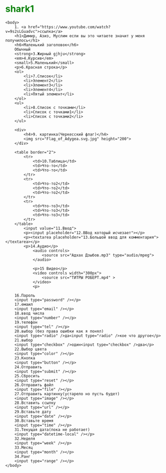 # shark1
<!DOCTYPE html>

<html>
	<head>
		<link rel="stylesheet" href="Акула_2.css">
			<meta charset="UTF-8">
			<title>Сайт_2(акула)</title>
		<link rel="icon" href="акула.jpg" type="image">
	</head>
	
	<body>
		1. <a href="https://www.youtube.com/watch?v=9s2sLGuadvc">ссылка</a>
		<h1>Димир, Азиз, Муслим если вы это читаете значит у меня получилось</h1>
		<h6>Маленький заголовок</h6>
		Обычный
		<strong>3.Жирный gjhju</strong>
		<em>4.Курсив</em>
		<small>5.Маленький</small>
		<p>6.Красная строка</p>
		<ol>
			<li>7.Список</li>
			<li>Элемент2</li>
			<li>Элемент3</li>
			<li>Элемент4</li>
			<li>Пятый элемент</li>
		</ol>
		<ul>
			<li>8.Список с точками</li>
			<li>Список с точками1</li>
			<li>Список с точками2</li>
		</ul>
		
		<div>
			<h4>9. картинка(Черкесский флаг)</h4>
			<img src="Flag_of_Adygea.svg.jpg" height="200">
		</div>
		
		<table border="2">
			<tr>
				<td>10.Таблица</td>
				<td>Что-то</td>
				<td>Что-то</td>
			</tr>
			<tr>
				<td>Что-то2</td>
				<td>Что-то2</td>
				<td>Что-то2</td>
			</tr>
			<tr>
				<td>Что-то3</td>
				<td>Что-то3</td>
				<td>Что-то3</td>
			</tr>
		</table>
			<input value="11.Ввод">
			<p><input placeholder="12.ВВод который исчезает"></p>
			<p><textarea placeholder="13.Большой ввод для комментария"></textarea></p>
			<p>14.Аудио</p>
				<audio controls>
					<source src="Адхах Дзыбов.mp3" type="audio/mpeg">
				</audio>
				
				<p>15 Видео</p>
				<video controls width="300px">
					<source src="ТИТРЫ РОБЕРТ.mp4" >
				</video>
				<p>
				
		16.Пароль
		<input type="password" /></p>
		17.емаил
		<input type="email" /></p>
		18.ввод числа
		<input type="number" /></p>
		19.телефон
		<input type="tel" /></p>
		20.выбор (без права ошибки как я понял)
		<input type="radio" />да<input type="radio" />кое что другое</p>
		21.выбор
		<input type="checkbox" />один<input type="checkbox" />два</p>
		22.Выбор цвета
		<input type="color" /></p>
		23.Кнопка
		<input type="button" /></p>
		24.Отправить
		<input type="submit" /></p>
		25.Сбросить
		<input type="reset" /></p>
		26.Отправить файл
		<input type="file" /></p>
		27.Отправить картинку(устарело но пусть будет)
		<input type="image" /></p>
		28.Вставить ссылку
		<input type="url" /></p>
		29.Вставьте дату
		<input type="date" /></p>
		30.Вставьте время
		<input type="time" /></p>
		31.Текущая дата(пока не работает)
		<input type="datеtime-local" /></p>
		32.Неделя
		<input type="week" /></p>
		33.Месяц
		<input type="month" /></p>
		34.Ранг
		<input type="range" /></p>
	</body>
</html>
  <style>
        h1 {
            color: green;
        }

        body {
            background-color: #c9d6ff;
            background: linear-gradient(to right, #e2e2e2, #839ef7);
        }
    </style>
